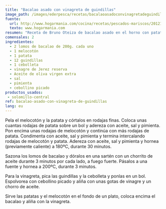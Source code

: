```yaml
---
title: "Bacalao asado con vinagreta de guindillas"
image_path: /images/ederpesca/recetas/bacalaoasadoconvinagretadeguindillasgrande.jpg
fuente:
  url: http://www.hogarmania.com/cocina/recetas/pescados-mariscos/201211/bacalao-asado-vinagreta-guindillas-17361.html
  texto: www.hogarmania.com
resumen: "Receta de Bruno Oteiza de bacalao asado en el horno con patatas y melocotón acompañado de vinagreta de guindillas."
comensales: 2
ingredientes:
  - 2 lomos de bacalao de 200g. cada uno
  - 1 melocotón
  - 1 patata
  - 12 guindillas
  - 1 cebolleta
  - vinagre de Jerez reserva
  - Aceite de oliva virgen extra
  - sal
  - pimienta
  - cebollino picado
productos_usados:
 - solomillo-central
ref: bacalao-asado-con-vinagreta-de-guindillas
lang: eu
---
```


Pela el melocotón y la patata y córtalos en rodajas finas. Coloca unas cuantas rodajas de patata sobre un bol y adereza con aceite, sal y pimienta. Pon encima unas rodajas de melocotón y continúa con más rodajas de patata. Condimenta con aceite, sal y pimienta y termina intercalando rodajas de melocotón y patata. Adereza con aceite, sal y pimienta y hornea (previamente caliente) a 180ºC, durante 30 minutos.

Sazona los lomos de bacalao y dóralos en una sartén con un chorrito de aceite durante 3 minutos por cada lado, a fuego fuerte. Pásalos a una fuente y hornea a 200ºC, durante 3 minutos.

Para la vinagreta, pica las guindillas y la cebolleta y ponlas en un bol. Espolvorea con cebollino picado y aliña con unas gotas de vinagre y un chorro de aceite.

Sirve las patatas y el melocotón en el fondo de un plato, coloca encima el bacalao y aliña con la vinagreta.
